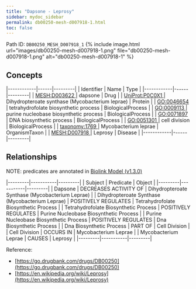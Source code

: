 ```yaml
---
title: "Dapsone - Leprosy"
sidebar: mydoc_sidebar
permalink: db00250-mesh-d007918-1.html
toc: false 
---
```



Path ID: `DB00250_MESH_D007918_1`
{% include image.html url="images/db00250-mesh-d007918-1.png" file="db00250-mesh-d007918-1.png" alt="db00250-mesh-d007918-1" %}

## Concepts

|------------|------|---------|
| Identifier | Name | Type    |
|------------|------|---------|
| <a href="https://identifiers.org/MESH:D003622">MESH:D003622 </a> | dapsone | Drug |
| <a href="https://identifiers.org/UniProt:P0C0X1">UniProt:P0C0X1 </a> | Dihydropteroate synthase (Mycobacterium leprae) | Protein |
| <a href="https://identifiers.org/GO:0046654">GO:0046654 </a> | tetrahydrofolate biosynthetic process | BiologicalProcess |
| <a href="https://identifiers.org/GO:0009113">GO:0009113 </a> | purine nucleobase biosynthetic process | BiologicalProcess |
| <a href="https://identifiers.org/GO:0071897">GO:0071897 </a> | DNA biosynthetic process | BiologicalProcess |
| <a href="https://identifiers.org/GO:0051301">GO:0051301 </a> | cell division | BiologicalProcess |
| <a href="https://identifiers.org/taxonomy:1769">taxonomy:1769 </a> | Mycobacterium leprae | OrganismTaxon |
| <a href="https://identifiers.org/MESH:D007918">MESH:D007918 </a> | Leprosy | Disease |
|------------|------|---------|

## Relationships


NOTE: predicates are annotated in <a href="https://github.com/biolink/biolink-model/releases/tag/v1.3.0">Biolink Model (v1.3.0)</a>

|---------|-----------|---------|
| Subject | Predicate | Object  |
|---------|-----------|---------|
| Dapsone | DECREASES ACTIVITY OF | Dihydropteroate Synthase (Mycobacterium Leprae) |
| Dihydropteroate Synthase (Mycobacterium Leprae) | POSITIVELY REGULATES | Tetrahydrofolate Biosynthetic Process |
| Tetrahydrofolate Biosynthetic Process | POSITIVELY REGULATES | Purine Nucleobase Biosynthetic Process |
| Purine Nucleobase Biosynthetic Process | POSITIVELY REGULATES | Dna Biosynthetic Process |
| Dna Biosynthetic Process | PART OF | Cell Division |
| Cell Division | OCCURS IN | Mycobacterium Leprae |
| Mycobacterium Leprae | CAUSES | Leprosy |
|---------|-----------|---------|

Reference: 
  - [https://go.drugbank.com/drugs/DB00250](https://go.drugbank.com/drugs/DB00250)
  - [https://en.wikipedia.org/wiki/Leprosy](https://en.wikipedia.org/wiki/Leprosy)
